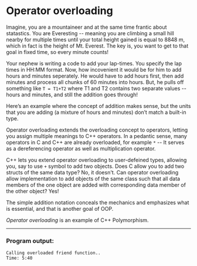 # Operator overloading

Imagine, you are a mountaineer and at the same time frantic about statastics.
You are Everesting -- meaning you are climbing a small hill nearby for multiple times until your total height gained is equal to 8848 m, which in fact is the height of Mt. Everest. The key is, you want to get to that goal in fixed time, so every minute counts!

Your nephew is writing a code to add your lap-times. You specify the lap times in HH:MM format. Now, how incovenient it would be for him to add hours and minutes seperately. He would have to add hours first, then add minutes and process all chunks of 60 minutes into hours. But, he pulls off something like `T = T1+T2` where T1 and T2 contains two separate values -- hours and minutes, and still the addition goes through! 

Here’s an example where the concept of addition makes sense, but the units that you are adding (a mixture of hours and minutes) don’t match a built-in type.

Operator overloading extends the overloading concept to operators, letting you assign multiple meanings to C++ operators. In a pedantic sense, many operators in C and C++ are already overloaded, for example `*` -- It serves as a
dereferencing operator as well as multiplication operator. 

C++ lets you extend operator overloading to user-defeined types, allowing you, say to use `+` symbol to add two objects.
Does C allow you to add two structs of the same data type? No, it doesn't. Can operator overloading allow implementation
to add objects of the same class such that all data members of the one object are added with corresponding data member
of the other object? Yes!

The simple addition notation conceals the mechanics and emphasizes what is essential, and that is another goal of OOP.

*Operator overloading* is an example of C++ Polymorphism.


***
### Program output:

    Calling overloaded friend function..
    Time: 5:40


